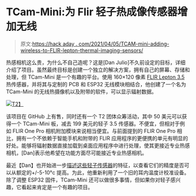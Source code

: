 # TCam-Mini:为 Flir 轻子热成像传感器增加无线

> 原文:[https://hack aday . com/2021/04/05/TCAM-mini-adding-wireless-to-FLIR-lepton-thermal-imaging-sensors/](https://hackaday.com/2021/04/05/tcam-mini-adding-wireless-to-flir-lepton-thermal-imaging-sensors/)

热感相机这么贵，为什么不自己造呢？这是[Dan Julio]不久前设定的目标，详细介绍了项目。虽然最终目标是创建一个独立的解决方案，拥有自己的屏幕、存储和处理，但 TCam-Mini 是一个有趣的平台。使用 160×120 像素 [FLIR Lepton 3.5](https://www.digikey.com/en/products/detail/flir-lepton/500-0771-01/7606616) 热传感器，并将其与定制的 PCB 和 ESP32 无线模块相结合，他创建了一个名为 TCam-Mini 的无线热摄像机以及附带的软件，可以显示辐射数据。

[![](../Images/fe0ad57ce41bc76cad919b49776f3966.png)T2】](https://hackaday.com/wp-content/uploads/2021/03/tcam_macos_view.png)

该项目在 GitHub 上有售，同时还有一个 T2 团体众筹活动，其中 50 美元可以获得一个 TCam-Mini 板，减去 199 美元的轻子 3.5 传感器。不便宜，但相对于例如 FLIR One Pro 相机附加模块来说相当便宜。与前面提到的 FLIR One Pro 相比，拥有一个不依赖于智能手机和附带的 FLIR 应用程序的更便携的单元有明显的好处。能够将辐射数据直接加载到桌面应用程序中进行处理，使其更接近专业热感相机，[Dan]表示他希望在功能方面尽可能接近专业热感相机。

最近【Dan】也开始进一步[描述这些轻子传感器](https://hackaday.io/project/159615-lepton-35-thermal-imaging-camera/log/190984-finally-starting-to-look-at-accuracy)的特征，以查看它们的精度是否可以从额定的+/-5-10°c 提高。为此，他重新利用了一个旧的耳内温度计校准设备。除了调整 ESP32 固件，TCam-Mini 还可以做很多事情，但如果你对轻子感兴趣，它看起来肯定是一个有趣的项目。